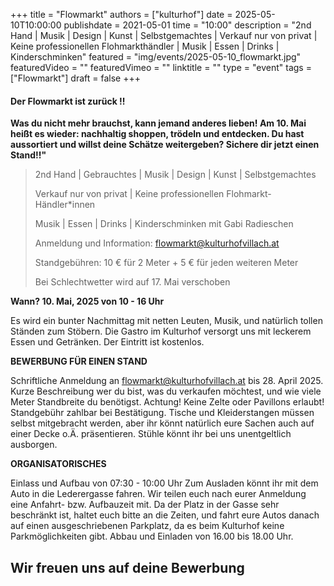 +++
title = "Flowmarkt"
authors = ["kulturhof"]
date = 2025-05-10T10:00:00
publishdate = 2021-05-01
time = "10:00"
description = "2nd Hand | Musik | Design | Kunst | Selbstgemachtes | Verkauf nur von privat | Keine professionellen Flohmarkthändler | Musik | Essen | Drinks | Kinderschminken"
featured = "img/events/2025-05-10_flowmarkt.jpg"
featuredVideo = ""
featuredVimeo = ""
linktitle = ""
type = "event"
tags = ["Flowmarkt"]
draft = false
+++


#### Der Flowmarkt ist zurück !!  

**Was du nicht mehr brauchst, kann jemand anderes lieben! Am 10. Mai heißt es wieder: nachhaltig shoppen, trödeln und entdecken. Du hast aussortiert und willst deine Schätze weitergeben? Sichere dir jetzt einen Stand!!"**

>2nd Hand | Gebrauchtes | Musik | Design | Kunst | Selbstgemachtes
>
>Verkauf nur von privat | Keine professionellen Flohmarkt-Händler\*innen 
>
>Musik | Essen | Drinks | Kinderschminken mit Gabi Radieschen 
>
>Anmeldung und Information: flowmarkt@kulturhofvillach.at
>
>Standgebühren: 10 € für 2 Meter + 5 € für jeden weiteren Meter
>
>Bei Schlechtwetter wird auf 17. Mai verschoben

**Wann? 10. Mai, 2025 von 10 - 16 Uhr**

Es wird ein bunter Nachmittag mit netten Leuten, Musik, und natürlich tollen Ständen zum Stöbern. Die Gastro im Kulturhof versorgt uns mit leckerem Essen und Getränken.
Der Eintritt ist kostenlos.


**BEWERBUNG FÜR EINEN STAND**

Schriftliche Anmeldung an flowmarkt@kulturhofvillach.at bis 28. April 2025. 
Kurze Beschreibung wer du bist, was du verkaufen möchtest, und wie viele Meter Standbreite du benötigst. Achtung! Keine Zelte oder Pavillons erlaubt! 
Standgebühr zahlbar bei Bestätigung. 
Tische und Kleiderstangen müssen selbst mitgebracht werden, aber ihr könnt natürlich eure Sachen auch auf einer Decke o.Ä. präsentieren. Stühle könnt ihr bei uns unentgeltlich ausborgen. 


**ORGANISATORISCHES**

Einlass und Aufbau von 07:30 - 10:00 Uhr
Zum Ausladen könnt ihr mit dem Auto in die Lederergasse fahren. Wir teilen euch nach eurer Anmeldung eine Anfahrt- bzw. Aufbauzeit mit.
Da der Platz in der Gasse sehr beschränkt ist, haltet euch bitte an die Zeiten, und fahrt eure Autos danach auf einen ausgeschriebenen Parkplatz, da es beim Kulturhof keine Parkmöglichkeiten gibt. 
Abbau und Einladen von 16.00 bis 18.00 Uhr.

## Wir freuen uns auf deine Bewerbung

